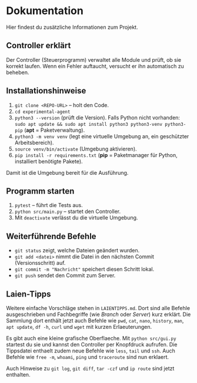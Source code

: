 # Dokumentation

Hier findest du zusätzliche Informationen zum Projekt.

## Controller erklärt

Der Controller (Steuerprogramm) verwaltet alle Module und prüft, ob sie korrekt laufen. Wenn ein Fehler auftaucht, versucht er ihn automatisch zu beheben.

## Installationshinweise

1. `git clone <REPO-URL>` – holt den Code.
2. `cd experimental-agent`
3. `python3 --version` (prüft die Version). Falls Python nicht vorhanden:
   `sudo apt update && sudo apt install python3 python3-venv python3-pip` (**apt** = Paketverwaltung).
4. `python3 -m venv venv` (legt eine virtuelle Umgebung an, ein geschützter Arbeitsbereich).
5. `source venv/bin/activate` (Umgebung aktivieren).
6. `pip install -r requirements.txt` (**pip** = Paketmanager für Python, installiert benötigte Pakete).

Damit ist die Umgebung bereit für die Ausführung.

## Programm starten

1. `pytest` – führt die Tests aus.
2. `python src/main.py` – startet den Controller.
3. Mit `deactivate` verlässt du die virtuelle Umgebung.

## Weiterführende Befehle

* `git status` zeigt, welche Dateien geändert wurden.
* `git add <datei>` nimmt die Datei in den nächsten Commit (Versionsschritt) auf.
* `git commit -m "Nachricht"` speichert diesen Schritt lokal.
* `git push` sendet den Commit zum Server.

## Laien-Tipps

Weitere einfache Vorschläge stehen in `LAIENTIPPS.md`. Dort sind alle Befehle ausgeschrieben und Fachbegriffe (wie *Branch* oder *Server*) kurz erklärt.
Die Sammlung dort enthält jetzt auch Befehle wie `pwd`, `cat`, `nano`, `history`, `man`, `apt update`, `df -h`, `curl` und `wget` mit kurzen Erlaeuterungen.

Es gibt auch eine kleine grafische Oberflaeche. Mit `python src/gui.py` startest du sie und kannst den Controller per Knopfdruck aufrufen.
Die Tippsdatei enthaelt zudem neue Befehle wie `less`, `tail` und `ssh`.
Auch Befehle wie `free -m`, `whoami`, `ping` und `traceroute` sind nun erklaert.

Auch Hinweise zu `git log`, `git diff`, `tar -czf` und `ip route` sind jetzt enthalten.
